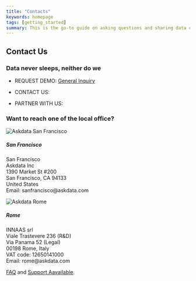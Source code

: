 ```yaml
---
title: "Contacts"
keywords: homepage
tags: [getting_started]
summary: This is the go-to guide on asking questions and sharing data cards using Askdata. You’ll learn in depth about how questions are expressed, how to chart data cards, as well as how to share data cards and create feeds.
---
```


## Contact Us

### Data never sleeps, neither do we

* REQUEST DEMO:
<a href="https://www.askdata.com/request-poc">General Inquiry</a>

* CONTACT US:

* PARTNER WITH US:

### Want to reach one of the local office?

<div class="row">
  <div class="col-sm-6">
<div class="card">
  <img src="\media\contacts\locations\rome.png" class="card-img-top" alt="Askdata San Francisco">
  <div class="card-body">
    <h5 class="card-title">San Francisco</h5>
    <p class="card-text">
        San Francisco<br/>
        Askdata Inc<br/>
        1390 Market St #200<br/>
        San Francisco, CA 94133<br/>
        United States<br/>
        Email: sanfrancisco@askdata.com</p>
  </div>
</div>
  </div>
  <div class="col-sm-6">
<div class="card">
  <img src="\media\contacts\locations\rome.png" class="card-img-top" alt="Askdata Rome">
  <div class="card-body">
    <h5 class="card-title">Rome</h5>
    <p class="card-text">
        INNAAS srl<br/>
        Viale Trastevere 236 (R&D)<br/>
        Via Panama 52 (Legal)<br/>
        00198 Rome, Italy<br/>
        VAT code: 12650141000<br/>
        Email: rome@askdata.com</p>
  </div>
</div>
  </div>
</div>


[FAQ](/contact/faq) and [Support Aavailable](/contacts/support).

